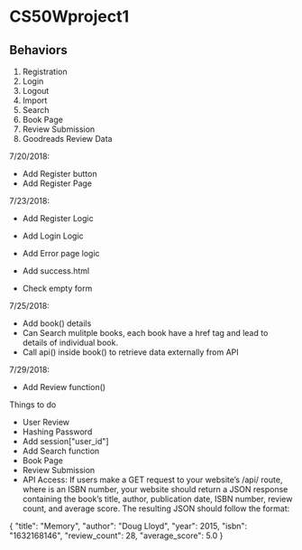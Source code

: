 # CS50Wproject1

## Behaviors
1. Registration
2. Login
3. Logout
4. Import
5. Search
6. Book Page
7. Review Submission
8. Goodreads Review Data

7/20/2018:

* Add Register button
* Add Register Page

7/23/2018:
* Add Register Logic

* Add Login Logic
* Add Error page logic
* Add success.html
* Check empty form

7/25/2018:

* Add book() details
* Can Search mulitple books, each book have a href tag and lead to details of individual book.
* Call api() inside book() to retrieve data externally from API

7/29/2018:

* Add Review function()

Things to do

* User Review
* Hashing Password
* Add session["user_id"]
* Add Search function
* Book Page
* Review Submission
* API Access: If users make a GET request to your website’s /api/<isbn> route, where <isbn> is an ISBN number, your website should return a JSON response containing the book’s title, author, publication date, ISBN number, review count, and average score. The resulting JSON should follow the format:

{
    "title": "Memory",
    "author": "Doug Lloyd",
    "year": 2015,
    "isbn": "1632168146",
    "review_count": 28,
    "average_score": 5.0
}

